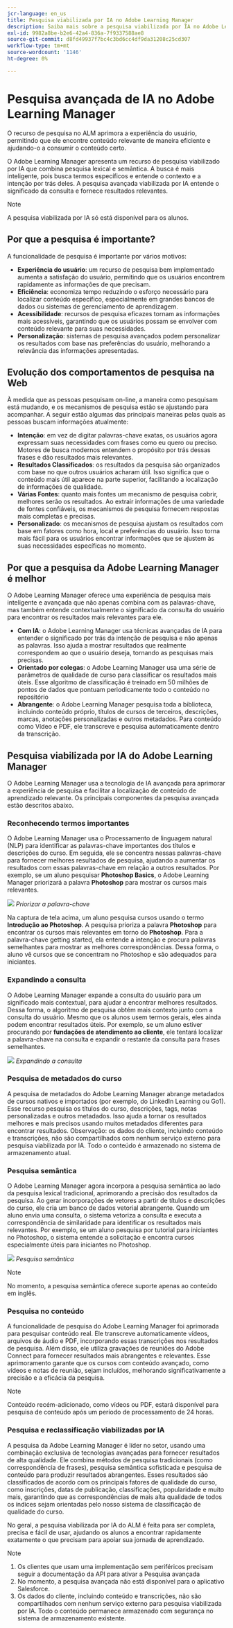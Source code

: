 ```yaml
---
jcr-language: en_us
title: Pesquisa viabilizada por IA no Adobe Learning Manager
description: Saiba mais sobre a pesquisa viabilizada por IA no Adobe Learning Manager
exl-id: 9982a8be-b2e6-42a4-836a-7f9337588ae8
source-git-commit: d8fd49937f7bc4c3bd6cc4df9da31208c25cd307
workflow-type: tm+mt
source-wordcount: '1146'
ht-degree: 0%

---
```


# Pesquisa avançada de IA no Adobe Learning Manager

O recurso de pesquisa no ALM aprimora a experiência do usuário, permitindo que ele encontre conteúdo relevante de maneira eficiente e ajudando-o a consumir o conteúdo certo.

O Adobe Learning Manager apresenta um recurso de pesquisa viabilizado por IA que combina pesquisa lexical e semântica. A busca é mais inteligente, pois busca termos específicos e entende o contexto e a intenção por trás deles. A pesquisa avançada viabilizada por IA entende o significado da consulta e fornece resultados relevantes.

>[!NOTE]
>
>A pesquisa viabilizada por IA só está disponível para os alunos.

## Por que a pesquisa é importante?

A funcionalidade de pesquisa é importante por vários motivos:

* **Experiência do usuário**: um recurso de pesquisa bem implementado aumenta a satisfação do usuário, permitindo que os usuários encontrem rapidamente as informações de que precisam.
* **Eficiência**: economiza tempo reduzindo o esforço necessário para localizar conteúdo específico, especialmente em grandes bancos de dados ou sistemas de gerenciamento de aprendizagem.
* **Acessibilidade**: recursos de pesquisa eficazes tornam as informações mais acessíveis, garantindo que os usuários possam se envolver com conteúdo relevante para suas necessidades.
* **Personalização**: sistemas de pesquisa avançados podem personalizar os resultados com base nas preferências do usuário, melhorando a relevância das informações apresentadas.

## Evolução dos comportamentos de pesquisa na Web

À medida que as pessoas pesquisam on-line, a maneira como pesquisam está mudando, e os mecanismos de pesquisa estão se ajustando para acompanhar. A seguir estão algumas das principais maneiras pelas quais as pessoas buscam informações atualmente:

* **Intenção**: em vez de digitar palavras-chave exatas, os usuários agora expressam suas necessidades com frases como eu quero ou preciso. Motores de busca modernos entendem o propósito por trás dessas frases e dão resultados mais relevantes.
* **Resultados Classificados**: os resultados da pesquisa são organizados com base no que outros usuários acharam útil. Isso significa que o conteúdo mais útil aparece na parte superior, facilitando a localização de informações de qualidade.
* **Várias Fontes**: quanto mais fontes um mecanismo de pesquisa cobrir, melhores serão os resultados. Ao extrair informações de uma variedade de fontes confiáveis, os mecanismos de pesquisa fornecem respostas mais completas e precisas.
* **Personalizado**: os mecanismos de pesquisa ajustam os resultados com base em fatores como hora, local e preferências do usuário. Isso torna mais fácil para os usuários encontrar informações que se ajustem às suas necessidades específicas no momento.

## Por que a pesquisa da Adobe Learning Manager é melhor

O Adobe Learning Manager oferece uma experiência de pesquisa mais inteligente e avançada que não apenas combina com as palavras-chave, mas também entende contextualmente o significado da consulta do usuário para encontrar os resultados mais relevantes para ele.

* **Com IA**: o Adobe Learning Manager usa técnicas avançadas de IA para entender o significado por trás da intenção de pesquisa e não apenas as palavras. Isso ajuda a mostrar resultados que realmente correspondem ao que o usuário deseja, tornando as pesquisas mais precisas.
* **Orientado por colegas**: o Adobe Learning Manager usa uma série de parâmetros de qualidade de curso para classificar os resultados mais úteis. Esse algoritmo de classificação é treinado em 50 milhões de pontos de dados que pontuam periodicamente todo o conteúdo no repositório
* **Abrangente**: o Adobe Learning Manager pesquisa toda a biblioteca, incluindo conteúdo próprio, títulos de cursos de terceiros, descrições, marcas, anotações personalizadas e outros metadados. Para conteúdo como Vídeo e PDF, ele transcreve e pesquisa automaticamente dentro da transcrição.

## Pesquisa viabilizada por IA do Adobe Learning Manager

O Adobe Learning Manager usa a tecnologia de IA avançada para aprimorar a experiência de pesquisa e facilitar a localização de conteúdo de aprendizado relevante. Os principais componentes da pesquisa avançada estão descritos abaixo.

### Reconhecendo termos importantes

O Adobe Learning Manager usa o Processamento de linguagem natural (NLP) para identificar as palavras-chave importantes dos títulos e descrições do curso. Em seguida, ele se concentra nessas palavras-chave para fornecer melhores resultados de pesquisa, ajudando a aumentar os resultados com essas palavras-chave em relação a outros resultados. Por exemplo, se um aluno pesquisar **Photoshop Basics**, o Adobe Learning Manager priorizará a palavra **Photoshop** para mostrar os cursos mais relevantes.

![](assets/search-2.png)
_Priorizar a palavra-chave_

Na captura de tela acima, um aluno pesquisa cursos usando o termo **Introdução ao Photoshop**. A pesquisa prioriza a palavra **Photoshop** para encontrar os cursos mais relevantes em torno do **Photoshop**. Para a palavra-chave getting started, ela entende a intenção e procura palavras semelhantes para mostrar as melhores correspondências. Dessa forma, o aluno vê cursos que se concentram no Photoshop e são adequados para iniciantes.

### Expandindo a consulta

O Adobe Learning Manager expande a consulta do usuário para um significado mais contextual, para ajudar a encontrar melhores resultados. Dessa forma, o algoritmo de pesquisa obtém mais contexto junto com a consulta do usuário. Mesmo que os alunos usem termos gerais, eles ainda podem encontrar resultados úteis. Por exemplo, se um aluno estiver procurando por **fundações de atendimento ao cliente**, ele tentará localizar a palavra-chave na consulta e expandir o restante da consulta para frases semelhantes.

![](assets/search-1.png)
_Expandindo a consulta_

### Pesquisa de metadados do curso

A pesquisa de metadados do Adobe Learning Manager abrange metadados de cursos nativos e importados (por exemplo, do LinkedIn Learning ou Go1). Esse recurso pesquisa os títulos do curso, descrições, tags, notas personalizadas e outros metadados. Isso ajuda a tornar os resultados melhores e mais precisos usando muitos metadados diferentes para encontrar resultados.
Observação: os dados do cliente, incluindo conteúdo e transcrições, não são compartilhados com nenhum serviço externo para pesquisa viabilizada por IA. Todo o conteúdo é armazenado no sistema de armazenamento atual.

### Pesquisa semântica

O Adobe Learning Manager agora incorpora a pesquisa semântica ao lado da pesquisa lexical tradicional, aprimorando a precisão dos resultados da pesquisa. Ao gerar incorporações de vetores a partir de títulos e descrições do curso, ele cria um banco de dados vetorial abrangente. Quando um aluno envia uma consulta, o sistema vetoriza a consulta e executa a correspondência de similaridade para identificar os resultados mais relevantes. Por exemplo, se um aluno pesquisa por tutorial para iniciantes no Photoshop, o sistema entende a solicitação e encontra cursos especialmente úteis para iniciantes no Photoshop.

![](assets/semantic-search.png)
_Pesquisa semântica_

>[!NOTE]
>
>No momento, a pesquisa semântica oferece suporte apenas ao conteúdo em inglês.

### Pesquisa no conteúdo

A funcionalidade de pesquisa do Adobe Learning Manager foi aprimorada para pesquisar conteúdo real. Ele transcreve automaticamente vídeos, arquivos de áudio e PDF, incorporando essas transcrições nos resultados de pesquisa. Além disso, ele utiliza gravações de reuniões do Adobe Connect para fornecer resultados mais abrangentes e relevantes. Esse aprimoramento garante que os cursos com conteúdo avançado, como vídeos e notas de reunião, sejam incluídos, melhorando significativamente a precisão e a eficácia da pesquisa.

>[!NOTE]
>
>Conteúdo recém-adicionado, como vídeos ou PDF, estará disponível para pesquisa de conteúdo após um período de processamento de 24 horas.

### Pesquisa e reclassificação viabilizadas por IA

A pesquisa da Adobe Learning Manager é líder no setor, usando uma combinação exclusiva de tecnologias avançadas para fornecer resultados de alta qualidade. Ele combina métodos de pesquisa tradicionais (como correspondência de frases), pesquisa semântica sofisticada e pesquisa de conteúdo para produzir resultados abrangentes. Esses resultados são classificados de acordo com os principais fatores de qualidade do curso, como inscrições, datas de publicação, classificações, popularidade e muito mais, garantindo que as correspondências de mais alta qualidade de todos os índices sejam orientadas pelo nosso sistema de classificação de qualidade do curso.

No geral, a pesquisa viabilizada por IA do ALM é feita para ser completa, precisa e fácil de usar, ajudando os alunos a encontrar rapidamente exatamente o que precisam para apoiar sua jornada de aprendizado.


>[!NOTE]
>
>1. Os clientes que usam uma implementação sem periféricos precisam seguir a documentação da API para ativar a Pesquisa avançada
>2. No momento, a pesquisa avançada não está disponível para o aplicativo Salesforce.
>3. Os dados do cliente, incluindo conteúdo e transcrições, não são compartilhados com nenhum serviço externo para pesquisa viabilizada por IA. Todo o conteúdo permanece armazenado com segurança no sistema de armazenamento existente.
